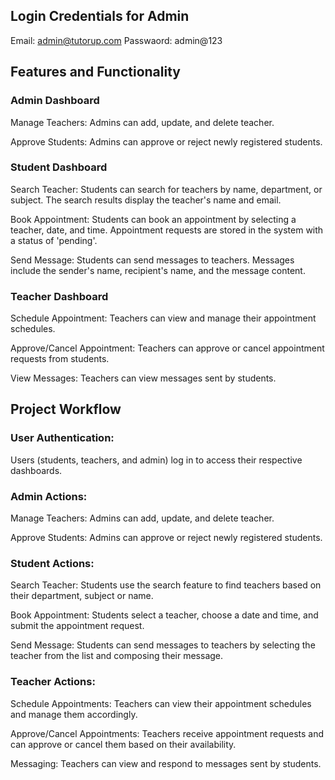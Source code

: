 ## Login Credentials for Admin
Email: admin@tutorup.com
Passwaord: admin@123

## Features and Functionality
### Admin Dashboard
Manage Teachers:
Admins can add, update, and delete teacher.

Approve Students:
Admins can approve or reject newly registered students.

### Student Dashboard
Search Teacher:
Students can search for teachers by name, department, or subject.
The search results display the teacher's name and email.

Book Appointment:
Students can book an appointment by selecting a teacher, date, and time.
Appointment requests are stored in the system with a status of 'pending'.

Send Message:
Students can send messages to teachers.
Messages include the sender's name, recipient's name, and the message content.

### Teacher Dashboard
Schedule Appointment:
Teachers can view and manage their appointment schedules.

Approve/Cancel Appointment:
Teachers can approve or cancel appointment requests from students.

View Messages:
Teachers can view messages sent by students.

## Project Workflow
### User Authentication:
Users (students, teachers, and admin) log in to access their respective dashboards.

### Admin Actions:
Manage Teachers: Admins can add, update, and delete teacher.

Approve Students: Admins can approve or reject newly registered students.

### Student Actions:
Search Teacher: Students use the search feature to find teachers based on their department, subject or name.

Book Appointment: Students select a teacher, choose a date and time, and submit the appointment request.

Send Message: Students can send messages to teachers by selecting the teacher from the list and composing their message.

### Teacher Actions:
Schedule Appointments: Teachers can view their appointment schedules and manage them accordingly.

Approve/Cancel Appointments: Teachers receive appointment requests and can approve or cancel them based on their availability.

Messaging: Teachers can view and respond to messages sent by students.
